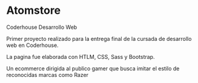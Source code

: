 # Atomstore
Coderhouse Desarrollo Web

Primer proyecto realizado para la entrega final de la cursada de desarrollo web en Coderhouse.

La pagina fue elaborada con HTLM, CSS, Sass y Bootstrap.

Un ecommerce dirigida al publico gamer que busca imitar el estilo de reconocidas marcas como Razer
